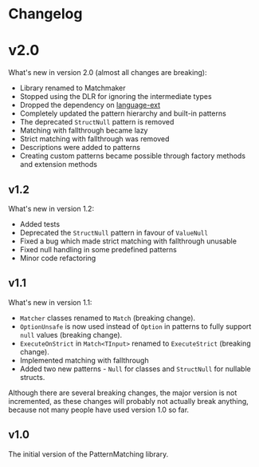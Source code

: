 # Changelog

# v2.0

What's new in version 2.0 (almost all changes are breaking):

- Library renamed to Matchmaker
- Stopped using the DLR for ignoring the intermediate types
- Dropped the dependency on [language-ext](https://github.com/louthy/language-ext)
- Completely updated the pattern hierarchy and built-in patterns
- The deprecated `StructNull` pattern is removed
- Matching with fallthrough became lazy
- Strict matching with fallthrough was removed
- Descriptions were added to patterns
- Creating custom patterns became possible through factory methods
and extension methods

## v1.2

What's new in version 1.2:

- Added tests
- Deprecated the `StructNull` pattern in favour of `ValueNull`
- Fixed a bug which made strict matching with fallthrough unusable
- Fixed null handling in some predefined patterns
- Minor code refactoring

## v1.1

What's new in version 1.1:

- `Matcher` classes renamed to `Match` (breaking change).
- `OptionUnsafe` is now used instead of `Option` in patterns to fully support `null` values (breaking change).
- `ExecuteOnStrict` in `Match<TInput>` renamed to `ExecuteStrict` (breaking change).
- Implemented matching with fallthrough
- Added two new patterns - `Null` for classes and `StructNull` for nullable structs.

Although there are several breaking changes, the major version is not incremented, as these changes
will probably not actually break anything, because not many people have used version 1.0 so far.

## v1.0

The initial version of the PatternMatching library.
